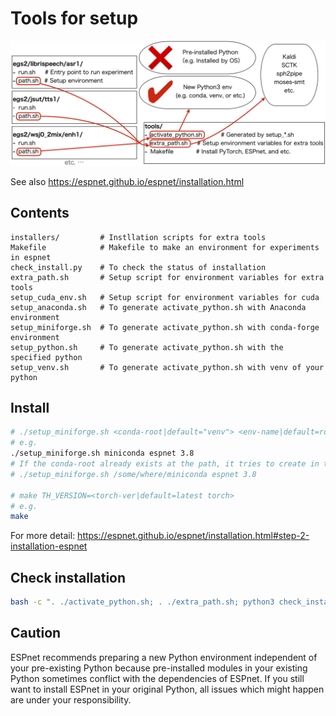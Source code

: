 # Tools for setup

<div align="left"><img src="../doc/image/environment_structure.png" width="700"/></div>


See also https://espnet.github.io/espnet/installation.html

## Contents
```
installers/         # Instllation scripts for extra tools
Makefile            # Makefile to make an environment for experiments in espnet
check_install.py    # To check the status of installation
extra_path.sh       # Setup script for environment variables for extra tools
setup_cuda_env.sh   # Setup script for environment variables for cuda
setup_anaconda.sh   # To generate activate_python.sh with Anaconda environment
setup_miniforge.sh  # To generate activate_python.sh with conda-forge environment
setup_python.sh     # To generate activate_python.sh with the specified python
setup_venv.sh       # To generate activate_python.sh with venv of your python
```

## Install

```sh
# ./setup_miniforge.sh <conda-root|default="venv"> <env-name|default=root env> <python-version|default=latest python>
# e.g.
./setup_miniforge.sh miniconda espnet 3.8
# If the conda-root already exists at the path, it tries to create in the conda
# ./setup_miniforge.sh /some/where/miniconda espnet 3.8

# make TH_VERSION=<torch-ver|default=latest torch>
# e.g.
make
```

For more detail: https://espnet.github.io/espnet/installation.html#step-2-installation-espnet



## Check installation

```sh
bash -c ". ./activate_python.sh; . ./extra_path.sh; python3 check_install.py"
```


## Caution

ESPnet recommends preparing a new Python environment independent of your pre-existing Python because pre-installed modules in your existing Python sometimes conflict with the dependencies of ESPnet. If you still want to install ESPnet in your original Python, all issues which might happen are under your responsibility.
